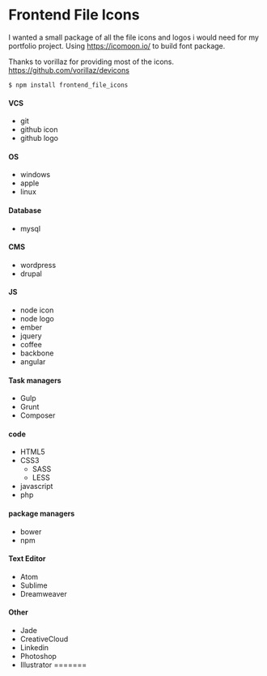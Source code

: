 
# Frontend File Icons

I wanted a small package of all the file icons and logos i would need 
for my portfolio project. Using https://icomoon.io/ to build font 
package.

Thanks to vorillaz for providing most of the icons. https://github.com/vorillaz/devicons


```
$ npm install frontend_file_icons
```

#### VCS
- git
- github icon
- github logo

#### OS
- windows
- apple
- linux

#### Database
- mysql

#### CMS
- wordpress
- drupal

#### JS
- node icon
- node logo
- ember
- jquery
- coffee
- backbone
- angular

#### Task managers
- Gulp
- Grunt
- Composer

#### code
- HTML5
- CSS3
  - SASS
  - LESS
- javascript
- php

#### package managers
- bower
- npm

#### Text Editor
- Atom
- Sublime
- Dreamweaver

#### Other
- Jade
- CreativeCloud
- Linkedin
- Photoshop
- Illustrator
=======